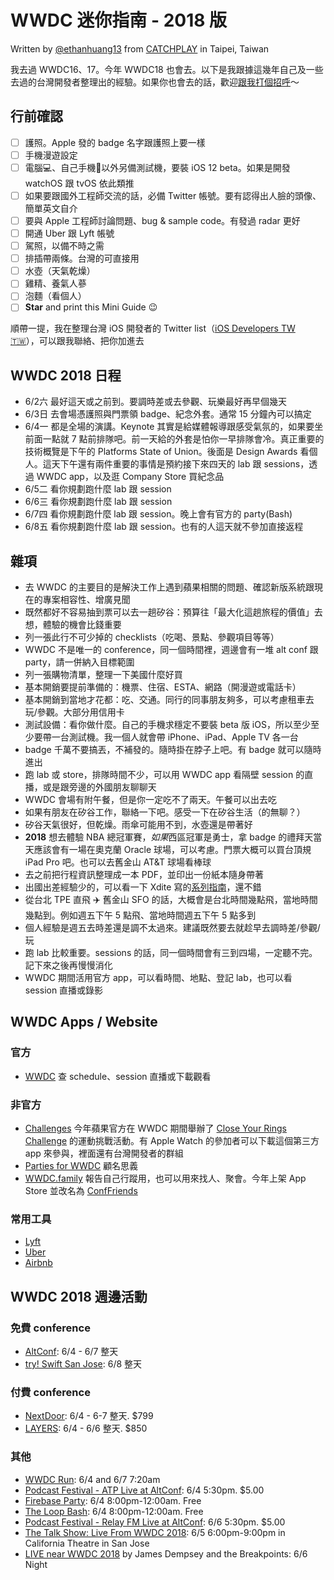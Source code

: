 # WWDC 迷你指南 - 2018 版

Written by [@ethanhuang13](https://twitter.com/ethanhuang13/) from [CATCHPLAY](https://www.catchplay.com) in Taipei, Taiwan

我去過 WWDC16、17。今年 WWDC18 也會去。以下是我跟據這幾年自己及一些去過的台灣開發者整理出的經驗。如果你也會去的話，歡迎[跟我打個招呼](https://twitter.com/ethanhuang13)～

## 行前確認

- [ ] 護照。Apple 發的 badge 名字跟護照上要一樣
- [ ] 手機漫遊設定
- [ ] 電腦💻、自己手機📱以外另備測試機，要裝 iOS 12 beta。如果是開發 watchOS 跟 tvOS 依此類推
- [ ] 如果要跟國外工程師交流的話，必備 Twitter 帳號。要有認得出人臉的頭像、簡單英文自介
- [ ] 要與 Apple 工程師討論問題、bug & sample code。有發過 radar 更好
- [ ] 開通 Uber 跟 Lyft 帳號
- [ ] 駕照，以備不時之需
- [ ] 排插帶兩條。台灣的可直接用
- [ ] 水壺（天氣乾燥）
- [ ] 雞精、養氣人蔘
- [ ] 泡麵（看個人）
- [ ] **Star** and print this Mini Guide 😉

順帶一提，我在整理台灣 iOS 開發者的 Twitter list（[iOS Developers TW 🇹🇼](https://twitter.com/ethanhuang13/lists/ios-developers-tw)），可以跟我聯絡、把你加進去

## WWDC 2018 日程

- 6/2六 最好這天或之前到。要調時差或去參觀、玩樂最好再早個幾天
- 6/3日 去會場憑護照與門票領 badge、紀念外套。通常 15 分鐘內可以搞定
- 6/4一 都是全場的演講。Keynote 其實是給媒體報導跟感受氣氛的，如果要坐前面一點就 7 點前排隊吧。前一天給的外套是怕你一早排隊會冷。真正重要的技術概覽是下午的 Platforms State of Union。後面是 Design Awards 看個人。這天下午還有兩件重要的事情是預約接下來四天的 lab 跟 sessions，透過 WWDC app，以及逛 Company Store 買紀念品
- 6/5二 看你規劃跑什麼 lab 跟 session
- 6/6三 看你規劃跑什麼 lab 跟 session
- 6/7四 看你規劃跑什麼 lab 跟 session。晚上會有官方的 party(Bash)
- 6/8五 看你規劃跑什麼 lab 跟 session。也有的人這天就不參加直接返程

## 雜項

- 去 WWDC 的主要目的是解決工作上遇到蘋果相關的問題、確認新版系統跟現在的專案相容性、增廣見聞
- 既然都好不容易抽到票可以去一趟矽谷：預算往「最大化這趟旅程的價值」去想，體驗的機會比錢重要
- 列一張此行不可少掉的 checklists（吃喝、景點、參觀項目等等）
- WWDC 不是唯一的 conference，同一個時間裡，週邊會有一堆 alt conf 跟 party，請一併納入目標範圍
- 列一張購物清單，整理一下美國什麼好買
- 基本開銷要提前準備的：機票、住宿、ESTA、網路（開漫遊或電話卡）
- 基本開銷到當地才花都：吃、交通。同行的同事朋友夠多，可以考慮租車去玩/參觀。大部分用信用卡
- 測試設備：看你做什麼。自己的手機求穩定不要裝 beta 版 iOS，所以至少至少要帶一台測試機。我一個人就會帶 iPhone、iPad、Apple TV 各一台
- badge 千萬不要搞丟，不補發的。隨時掛在脖子上吧。有 badge 就可以隨時進出
- 跑 lab 或 store，排隊時間不少，可以用 WWDC app 看隔壁 session 的直播，或是跟旁邊的外國朋友聊聊天
- WWDC 會場有附午餐，但是你一定吃不了兩天。午餐可以出去吃
- 如果有朋友在矽谷工作，聯絡一下吧。感受一下在矽谷生活（的無聊？）
- 矽谷天氣很好，但乾燥。雨傘可能用不到，水壺還是帶著好
- **2018** 想去體驗 NBA 總冠軍賽，*如果*西區冠軍是勇士，拿 badge 的禮拜天當天應該會有一場在奧克蘭 Oracle 球場，可以考慮。門票大概可以買台頂規 iPad Pro 吧。也可以去舊金山 AT&T 球場看棒球
- 去之前把行程資訊整理成一本 PDF，並印出一份紙本隨身帶著
- 出國出差經驗少的，可以看一下 Xdite 寫的[系列指南](http://xdite-goodie.logdown.com/posts/700963-nerd-travel-guide-1)，還不錯
- 從台北 TPE 直飛 ✈️ 舊金山 SFO 的話，大概會是台北時間幾點飛，當地時間幾點到。例如週五下午 5 點飛、當地時間週五下午 5 點多到
- 個人經驗是週五去時差還是調不太過來。建議既然要去就趁早去調時差/參觀/玩
- 跑 lab 比較重要。sessions 的話，同一個時間會有三到四場，一定聽不完。記下來之後再慢慢消化
- WWDC 期間活用官方 app，可以看時間、地點、登記 lab，也可以看 session 直播或錄影

## WWDC Apps / Website

### 官方

- [WWDC](https://itunes.apple.com/app/wwdc/id640199958?mt=8) 查 schedule、session 直播或下載觀看

### 非官方

- [Challenges](https://itunes.apple.com/tw/app/challenges-compete-get-fit/id1051342211?mt=8) 今年蘋果官方在 WWDC 期間舉辦了 [Close Your Rings Challenge](https://developer.apple.com/wwdc/close-your-rings/) 的運動挑戰活動。有 Apple Watch 的參加者可以下載這個第三方 app 來參與，裡面還有台灣開發者的群組
- [Parties for WWDC](https://itunes.apple.com/app/parties-for-wwdc/id879924066?mt=8) 顧名思義
- [WWDC.family](https://wwdc.family) 報告自己行蹤用，也可以用來找人、聚會。今年上架 App Store 並改名為 [ConfFriends](https://itunes.apple.com/app/id1386399019?ct=ethanhuang13)

### 常用工具

- [Lyft](https://itunes.apple.com/app/lyft/id529379082?mt=8)
- [Uber](https://itunes.apple.com/app/uber-優步-全球便捷搭乘/id368677368?mt=8)
- [Airbnb](https://itunes.apple.com/app/airbnb/id401626263?mt=8)

## WWDC 2018 週邊活動

### 免費 conference
- [AltConf](http://altconf.com/): 6/4 - 6/7 整天
- [try! Swift San Jose](https://www.tryswift.co/events/2018/sanjose/): 6/8 整天

### 付費 conference
- [NextDoor](https://nextdoorconf.com/): 6/4 - 6-7 整天. $799
- [LAYERS](https://layers.is): 6/4 - 6/6 整天. $850 

### 其他
- [WWDC Run](https://wwdc.run): 6/4 and 6/7 7:20am
- [Podcast Festival - ATP Live at AltConf](http://altconf.com/#tickets): 6/4 5:30pm. $5.00
- [Firebase Party](https://fabric.io/blog/2018/5/17/firebase-party-wwdc18/): 6/4 8:00pm-12:00am. Free
- [The Loop Bash](http://www.loopinsight.com/2018/03/22/the-loop-bash-at-wwdc-2018/): 6/4 8:00pm-12:00am. Free
- [Podcast Festival - Relay FM Live at AltConf](http://altconf.com/#tickets): 6/6 5:30pm. $5.00
- [The Talk Show: Live From WWDC 2018](https://daringfireball.net/thetalkshow/): 6/5 6:00pm-9:00pm in California Theatre in San Jose
- [LIVE near WWDC 2018](https://livenearwwdc.squarespace.com/) by James Dempsey and the Breakpoints: 6/6 Night
